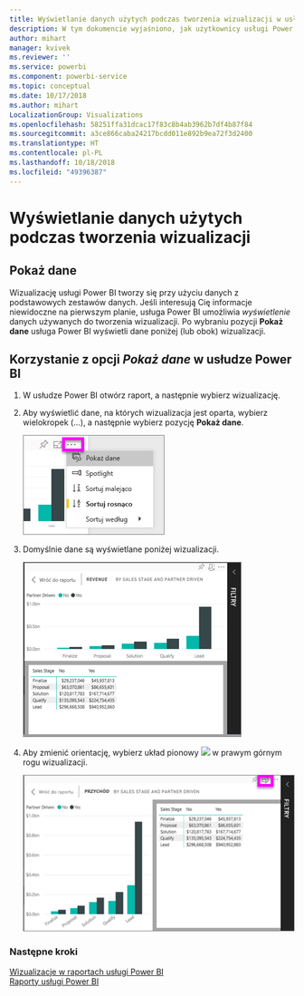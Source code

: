 ```yaml
---
title: Wyświetlanie danych użytych podczas tworzenia wizualizacji w usłudze Power BI
description: W tym dokumencie wyjaśniono, jak użytkownicy usługi Power BI mogą „zobaczyć” dane użyte do utworzenia wizualizacji.
author: mihart
manager: kvivek
ms.reviewer: ''
ms.service: powerbi
ms.component: powerbi-service
ms.topic: conceptual
ms.date: 10/17/2018
ms.author: mihart
LocalizationGroup: Visualizations
ms.openlocfilehash: 58251ffa31dcac17f83c8b4ab3962b7df4b87f84
ms.sourcegitcommit: a3ce866caba24217bcdd011e892b9ea72f3d2400
ms.translationtype: HT
ms.contentlocale: pl-PL
ms.lasthandoff: 10/18/2018
ms.locfileid: "49396387"
---
```

# <a name="show-the-data-that-was-used-to-create-the-visualization"></a>Wyświetlanie danych użytych podczas tworzenia wizualizacji
## <a name="show-data"></a>Pokaż dane
Wizualizację usługi Power BI tworzy się przy użyciu danych z podstawowych zestawów danych. Jeśli interesują Cię informacje niewidoczne na pierwszym planie, usługa Power BI umożliwia *wyświetlenie* danych używanych do tworzenia wizualizacji. Po wybraniu pozycji **Pokaż dane** usługa Power BI wyświetli dane poniżej (lub obok) wizualizacji.


## <a name="using-show-data-in-power-bi-service"></a>Korzystanie z opcji *Pokaż dane* w usłudze Power BI
1. W usłudze Power BI otwórz raport, a następnie wybierz wizualizację.  
2. Aby wyświetlić dane, na których wizualizacja jest oparta, wybierz wielokropek (...), a następnie wybierz pozycję **Pokaż dane**.
   
   ![wybieranie pozycji Pokaż dane](./media/end-user-show-data/power-bi-show-data2.png)
3. Domyślnie dane są wyświetlane poniżej wizualizacji.
   
   ![pionowe wyświetlanie elementu wizualnego i danych](./media/end-user-show-data/power-bi-explore-show-data-new.png)

4. Aby zmienić orientację, wybierz układ pionowy ![](media/end-user-show-data/power-bi-vertical-icon-new.png) w prawym górnym rogu wizualizacji.
   
   ![poziome wyświetlanie elementu wizualnego i danych](./media/end-user-show-data/power-bi-explore-show-data2-new.png)

### <a name="next-steps"></a>Następne kroki
[Wizualizacje w raportach usługi Power BI](../visuals/power-bi-report-visualizations.md)    
[Raporty usługi Power BI](end-user-reports.md)    
